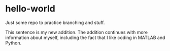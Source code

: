 # hello-world
Just some repo to practice branching and stuff.

This sentence is my new addition. The addition continues with more information about myself, including the fact that I like coding in MATLAB and Python.
